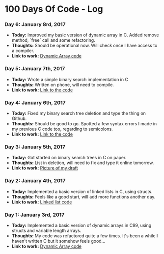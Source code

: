 # 100 Days Of Code - Log
### Day 6: January 8rd, 2017

- **Today:** Improved my basic version of dynamic array in C. Added remove method, ˋfreeˋ call and some refactoring.
- **Thoughts:** Should be operational now. Will check once I have access to a compiler.
- **Link to work:** [Dynamic Array code](https://github.com/fuzzytern/cs-study/blob/master/dynArray.c)

### Day 5: January 7th, 2017

- **Today:** Wrote a simple binary search implementation in C
- **Thoughts:** Written on phone, will need to compile.
- **Link to work:** [Link to the code](https://github.com/fuzzytern/cs-study/blob/master/simpleBinarySearch.c)

### Day 4: January 6th, 2017

- **Today:** Fixed my binary search tree deletion and type the thing on Github.
- **Thoughts:** Should be good to go. Spotted a few syntax errors I made in my previous C code too, regarding to semicolons.
- **Link to work:** [Link to the code](https://github.com/fuzzytern/cs-study/blob/master/binarySearchTree.c)

### Day 3: January 5th, 2017

- **Today:** Got started on binary search trees in C on paper.
- **Thoughts:** List in deletion, will need to fix and type it online tomorrow.
- **Link to work:** [Picture of my draft](https://twitter.com/niwonow/status/816891114154233856?s=09)

### Day 2: January 4th, 2017

- **Today:** Implemented a basic version of linked lists in C, using structs.
- **Thoughts:** Feels like a good start, will add more functions another day.
- **Link to work:** [Linked list code](https://github.com/fuzzytern/cs-study/blob/master/linkedList.c)

### Day 1: January 3rd, 2017

- **Today:** Implemented a basic version of dynamic arrays in C99, using structs and variable length arrays.
- **Thoughts:** My code was refactored quite a few times. It's been a while I haven't written C but it somehow feels good...
- **Link to work:** [Dynamic Array code](https://github.com/fuzzytern/cs-study/blob/master/dynArray.c)


